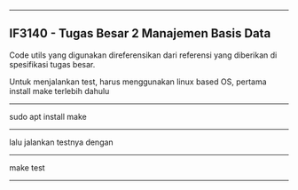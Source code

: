 
----------
IF3140 - Tugas Besar 2 Manajemen Basis Data
----------

Code utils yang digunakan direferensikan dari referensi yang diberikan di spesifikasi tugas besar.

Untuk menjalankan test, harus menggunakan linux based OS, pertama install make terlebih dahulu
***
sudo apt install make
***
lalu jalankan testnya dengan
***
make test
***